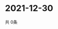# 2021-12-30
  共 0条

  <!-- BEGIN -->
  <!-- 最后更新时间Thu Dec 30 2021 15:05:19 GMT+0000 (Coordinated Universal Time) -->
  
  <!-- END -->
  
  